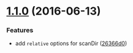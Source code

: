 <a name="1.1.0"></a>
# [1.1.0](https://github.com/plover-modules/plover-assets-util/compare/v1.0.0...v1.1.0) (2016-06-13)


### Features

* add `relative` options for scanDir ([26366d0](https://github.com/plover-modules/plover-assets-util/commit/26366d0))



